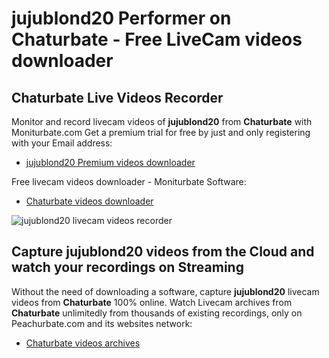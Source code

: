 # jujublond20 Performer on Chaturbate - Free LiveCam videos downloader

## Chaturbate Live Videos Recorder

Monitor and record livecam videos of **jujublond20** from **Chaturbate** with Moniturbate.com
Get a premium trial for free by just and only registering with your Email address:
* [jujublond20 Premium videos downloader](https://moniturbate.com/request-demo-licence-key.html)

Free livecam videos downloader - Moniturbate Software:
* [Chaturbate videos downloader](https://moniturbate.com/moniturbate-download-software.html)

![jujublond20 livecam videos recorder](https://peachurnet.com/templates/moniturbate-software.png)


## Capture jujublond20 videos from the Cloud and watch your recordings on Streaming

Without the need of downloading a software, capture **jujublond20** livecam videos from **Chaturbate** 100% online.
Watch Livecam archives from **Chaturbate** unlimitedly from thousands of existing recordings, only on Peachurbate.com and its websites network:
* [Chaturbate videos archives](https://peachurnet.com/)